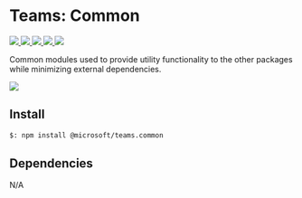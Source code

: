 # Teams: Common

<p>
    <a href="https://www.npmjs.com/package/@microsoft/teams.common" target="_blank">
        <img src="https://img.shields.io/npm/v/@microsoft/teams.common/latest" />
    </a>
    <a href="https://www.npmjs.com/package/@microsoft/teams.common?activeTab=code" target="_blank">
        <img src="https://img.shields.io/bundlephobia/min/@microsoft/teams.common" />
    </a>
    <a href="https://www.npmjs.com/package/@microsoft/teams.common?activeTab=dependencies" target="_blank">
        <img src="https://img.shields.io/librariesio/release/npm/@microsoft/teams.common" />
    </a>
    <a href="https://www.npmjs.com/package/@microsoft/teams.common" target="_blank">
        <img src="https://img.shields.io/npm/dw/@microsoft/teams.common" />
    </a>
    <a href="https://microsoft.github.io/teams-ai" target="_blank">
        <img src="https://img.shields.io/badge/📖 docs-open-blue" />
    </a>
</p>

Common modules used to provide utility functionality to the other packages while
minimizing external dependencies.

<a href="https://microsoft.github.io/teams-ai" target="_blank">
    <img src="https://img.shields.io/badge/📖 Getting Started-blue?style=for-the-badge" />
</a>

## Install

```bash
$: npm install @microsoft/teams.common
```

## Dependencies

N/A
